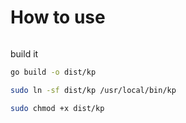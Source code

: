 # How to use

```bash
```

build it

```bash
go build -o dist/kp
```

```bash
sudo ln -sf dist/kp /usr/local/bin/kp
```

```bash
sudo chmod +x dist/kp
```
